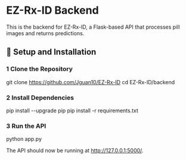 # EZ-Rx-ID Backend

This is the backend for EZ-Rx-ID, a Flask-based API that processes pill images and returns predictions.

## 🔧 Setup and Installation

### 1 **Clone the Repository**

git clone https://github.com/Jguan10/EZ-Rx-ID
cd EZ-Rx-ID/backend

### 2 Install Dependencies

pip install --upgrade pip
pip install -r requirements.txt

### 3 Run the API

python app.py

The API should now be running at http://127.0.0.1:5000/.